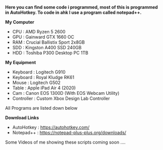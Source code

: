 __Here you can find some code i programmed, most of this is programmed in AutoHotkey. To code in ahk I use a program called notepad++.__

__My Computer__

- CPU : AMD Ryzen 5 2600
- GPU : Gainward GTX 1660 OC
- RAM : Crucial Ballistix Sport 2x8GB
- SDD : Kingston A400 SSD 240GB
- HDD : Toshiba P300 Desktop PC 1TB

__My Equipment__

- Keyboard : Logitech G910
- Keyboard : Royal Kludge RK61
- Mouse : Logitech G502
- Table : Apple iPad Air 4 (2020)
- Cam : Canon EOS 1300D (With EOS Webcam Utility)
- Controller : Custom Xbox Design Lab Controller

All Programs are listed down below

__Download Links__

- AutoHotkey : https://autohotkey.com/
- Notepad++ : https://notepad-plus-plus.org/downloads/

Some Videos of me showing these scripts coming soon ....
